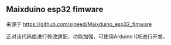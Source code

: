 ## Maixduino esp32 fimware

来源于 https://github.com/sipeed/Maixduino_esp32_fimware 

正对该代码库进行修改适配、功能加强，可使用Arduino IDE进行开发。